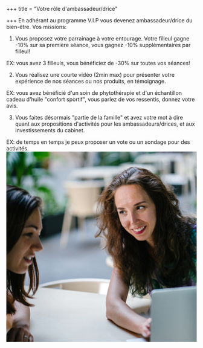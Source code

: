 +++
title = "Votre rôle d'ambassadeur/drice"

+++
En adhérant au programme V.I.P vous devenez ambassadeur/drice du bien-être. Vos missions:

1. Vous proposez votre parrainage à votre entourage. Votre filleul gagne -10% sur sa première séance, vous gagnez -10% supplémentaires par filleul!

EX: vous avez 3 filleuls, vous bénéficiez de -30% sur toutes vos séances!

2. Vous réalisez une courte vidéo (2min max) pour présenter votre expérience de nos séances ou nos produits, en témoignage.

EX: vous avez bénéficié d'un soin de phytothérapie et d'un échantillon cadeau d'huile "confort sportif", vous parlez de vos ressentis, donnez votre avis.

3. Vous faites désormais "partie de la famille" et avez votre mot à dire quant aux propositions d'activités pour les ambassadeurs/drices, et aux investissements du cabinet.

EX: de temps en temps je peux proposer un vote ou un sondage pour des activités.  
![](/1.png)